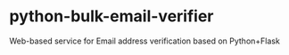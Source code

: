 # python-bulk-email-verifier
Web-based service for Email address verification based on Python+Flask

